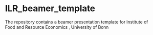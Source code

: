 # ILR_beamer_template
The repository contains a beamer presentation template for Institute of Food and Resource Economics , University of Bonn
